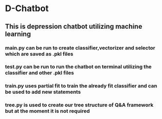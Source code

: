 # D-Chatbot

## This is depression chatbot utilizing machine learning
### main.py can be run to create classifier,vectorizer and selector which are saved as .pkl files
### test.py can be run to run the chatbot on terminal utilizing the classifier and other .pkl files
### train.py uses partial fit to train the already fit classifier and can be used to add new statements
### tree.py is used to create our tree structure of Q&A framework but at the moment it is not required

